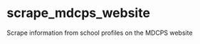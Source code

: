 scrape_mdcps_website
====================

Scrape information from school profiles on the MDCPS website